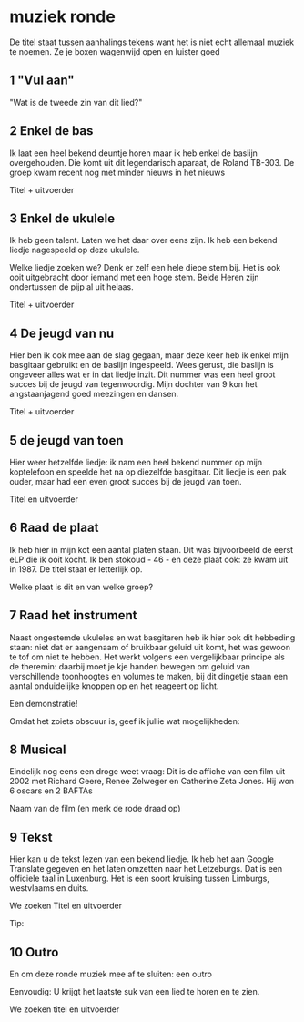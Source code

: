 # muziek ronde

De titel staat tussen aanhalings tekens want het is niet echt allemaal muziek te noemen.
Ze je boxen wagenwijd open en luister goed

## 1 "Vul aan"

"Wat is de tweede zin van dit lied?"

## 2 Enkel de bas

Ik laat een heel bekend deuntje horen maar ik heb enkel de baslijn overgehouden.
Die komt uit dit legendarisch aparaat, de Roland TB-303.
De groep kwam recent nog met minder nieuws in het nieuws

Titel + uitvoerder

## 3 Enkel de ukulele

Ik heb geen talent. Laten we het daar over eens zijn.
Ik heb een bekend liedje nagespeeld op deze ukulele.

Welke liedje zoeken we? Denk er zelf een hele diepe stem bij.
Het is ook ooit uitgebracht door iemand met een hoge stem.
Beide Heren zijn ondertussen de pijp al uit helaas.

Titel + uitvoerder

## 4 De jeugd van nu

Hier ben ik ook mee aan de slag gegaan, maar deze keer heb ik enkel mijn basgitaar gebruikt en de baslijn ingespeeld.
Wees gerust, die baslijn is ongeveer alles wat er in dat liedje inzit.
Dit nummer was een heel groot succes bij de jeugd van tegenwoordig. Mijn dochter van 9 kon het angstaanjagend goed meezingen en dansen.

Titel + uitvoerder

## 5 de jeugd van toen

Hier weer hetzelfde liedje: ik nam een heel bekend nummer op mijn koptelefoon en speelde het na op diezelfde basgitaar.
Dit liedje is een pak ouder, maar had een even groot succes bij de jeugd van toen.

Titel en uitvoerder

## 6 Raad de plaat

Ik heb hier in mijn kot een aantal platen staan.
Dit was bijvoorbeeld de eerst eLP die ik ooit kocht.
Ik ben stokoud - 46 - en deze plaat ook: ze kwam uit in 1987.
De titel staat er letterlijk op.

Welke plaat is dit en van welke groep?

## 7 Raad het instrument

Naast ongestemde ukuleles en wat basgitaren heb ik hier ook dit hebbeding staan:
niet dat er aangenaam of bruikbaar geluid uit komt, het was gewoon te tof om niet te hebben.
Het werkt volgens een vergelijkbaar principe als de theremin: daarbij moet je kje handen bewegen om geluid van verschillende toonhoogtes en volumes te maken,
bij dit dingetje staan een aantal onduidelijke knoppen op en het reageert op licht.

Een demonstratie!

Omdat het zoiets obscuur is, geef ik jullie wat mogelijkheden:

## 8 Musical

Eindelijk nog eens een droge weet vraag:
Dit is de affiche van een film uit 2002 met Richard Geere, Renee Zelweger en Catherine Zeta Jones. Hij won 6 oscars en 2 BAFTAs 

Naam van de film
(en merk de rode draad op)

##  9 Tekst

Hier kan u de tekst lezen van een bekend liedje.
Ik heb het aan Google Translate gegeven en het laten omzetten naar het 
Letzeburgs.
Dat is een officiele taal in Luxenburg.
Het is een soort kruising tussen Limburgs, westvlaams en duits.

We zoeken 
Titel en uitvoerder

Tip: 

## 10 Outro

En om deze ronde muziek mee af te sluiten: een outro

Eenvoudig: U krijgt het laatste suk van een lied te horen en te zien.

We zoeken titel en uitvoerder

